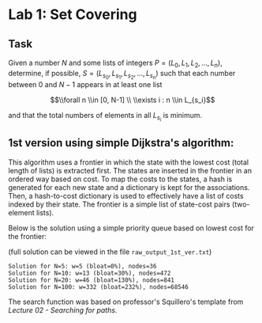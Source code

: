 # Lab 1: Set Covering

## Task

Given a number $N$ and some lists of integers $P = (L_0, L_1, L_2, ..., L_n)$,
determine, if possible, $S = (L_{s_0}, L_{s_1}, L_{s_2}, ..., L_{s_n})$
such that each number between $0$ and $N-1$ appears in at least one list

$$\\forall n \\in [0, N-1] \\ \\exists i : n \\in L_{s_i}$$

and that the total numbers of elements in all $L_{s_i}$ is minimum.

## 1st version using simple Dijkstra's algorithm:

This algorithm uses a frontier in which the state with the lowest cost (total length of lists) is extracted first.
The states are inserted in the frontier in an ordered way based on cost.
To map the costs to the states, a hash is generated for each new state and a dictionary is kept for the associations. Then, a hash-to-cost dictionary is used to effectively have a list of costs indexed by their state.
The frontier is a simple list of state-cost pairs (two-element lists).

Below is the solution using a simple priority queue based on lowest cost for the frontier:

(full solution can be viewed in the file `raw_output_1st_ver.txt`)

    Solution for N=5: w=5 (bloat=0%), nodes=36
    Solution for N=10: w=13 (bloat=30%), nodes=472
    Solution for N=20: w=46 (bloat=130%), nodes=841
    Solution for N=100: w=332 (bloat=232%), nodes=68546

The search function was based on professor's Squillero's template from _Lecture 02 - Searching for paths_.
